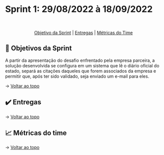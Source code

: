 <p align="center"><h1>Sprint 1: 29/08/2022 à 18/09/2022</h1></p>
<br id="topo">
<p align="center">
    <a href="#objetivo">Objetivo da Sprint</a>  |  
    <a href="#entrega">Entregas</a>  |
    <a href="#metrica">Métricas do Time</a>
</p>

<span id="objetivo">

## :dart: Objetivos da Sprint
A partir da apresentação do desafio enfrentado pela empresa parceira, a solução desenvolvida se configura em um sistema que lê o diário oficial do estado, separá as citações daqueles que forem associados da empresa e permitir que, após ter sido validado, seja enviado um e-mail para eles.

→ [Voltar ao topo](#topo)

<span id="entrega">

## :heavy_check_mark: Entregas

</div>

→ [Voltar ao topo](#topo)

<span id="metrica">

## :chart_with_upwards_trend: Métricas do time

→ [Voltar ao topo](#topo)
